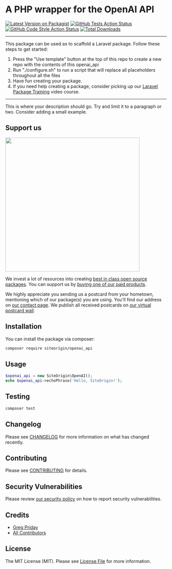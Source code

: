 # A PHP wrapper for the OpenAI API

[![Latest Version on Packagist](https://img.shields.io/packagist/v/siteorigin/openai_api.svg?style=flat-square)](https://packagist.org/packages/siteorigin/openai_api)
[![GitHub Tests Action Status](https://img.shields.io/github/workflow/status/siteorigin/openai_api/run-tests?label=tests)](https://github.com/siteorigin/openai_api/actions?query=workflow%3ATests+branch%3Amaster)
[![GitHub Code Style Action Status](https://img.shields.io/github/workflow/status/siteorigin/openai_api/Check%20&%20fix%20styling?label=code%20style)](https://github.com/siteorigin/openai_api/actions?query=workflow%3A"Check+%26+fix+styling"+branch%3Amaster)
[![Total Downloads](https://img.shields.io/packagist/dt/siteorigin/openai_api.svg?style=flat-square)](https://packagist.org/packages/siteorigin/openai_api)

---
This package can be used as to scaffold a Laravel package. Follow these steps to get started:

1. Press the "Use template" button at the top of this repo to create a new repo with the contents of this openai_api
2. Run "./configure.sh" to run a script that will replace all placeholders throughout all the files
3. Have fun creating your package.
4. If you need help creating a package, consider picking up our <a href="https://laravelpackage.training">Laravel Package Training</a> video course.
---

This is where your description should go. Try and limit it to a paragraph or two. Consider adding a small example.

## Support us

[<img src="https://github-ads.s3.eu-central-1.amazonaws.com/openai-api.jpg?t=1" width="419px" />](https://spatie.be/github-ad-click/openai-api)

We invest a lot of resources into creating [best in class open source packages](https://spatie.be/open-source). You can support us by [buying one of our paid products](https://spatie.be/open-source/support-us).

We highly appreciate you sending us a postcard from your hometown, mentioning which of our package(s) you are using. You'll find our address on [our contact page](https://spatie.be/about-us). We publish all received postcards on [our virtual postcard wall](https://spatie.be/open-source/postcards).

## Installation

You can install the package via composer:

```bash
composer require siteorigin/openai_api
```

## Usage

```php
$openai_api = new SiteOrigin\OpenAI();
echo $openai_api->echoPhrase('Hello, SiteOrigin!');
```

## Testing

```bash
composer test
```

## Changelog

Please see [CHANGELOG](CHANGELOG.md) for more information on what has changed recently.

## Contributing

Please see [CONTRIBUTING](.github/CONTRIBUTING.md) for details.

## Security Vulnerabilities

Please review [our security policy](../../security/policy) on how to report security vulnerabilities.

## Credits

- [Greg Priday](https://github.com/gregpriday)
- [All Contributors](../../contributors)

## License

The MIT License (MIT). Please see [License File](LICENSE.md) for more information.
